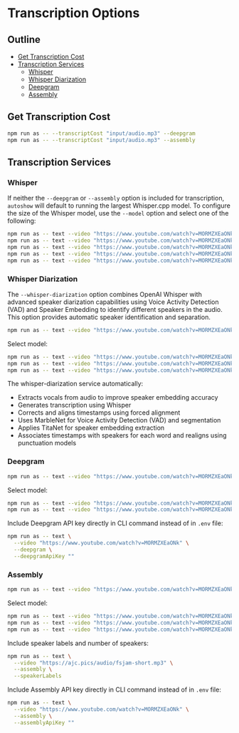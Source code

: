 # Transcription Options

## Outline

- [Get Transcription Cost](#get-transcription-cost)
- [Transcription Services](#transcription-services)
  - [Whisper](#whisper)
  - [Whisper Diarization](#whisper-diarization)
  - [Deepgram](#deepgram)
  - [Assembly](#assembly)

## Get Transcription Cost

```bash
npm run as -- --transcriptCost "input/audio.mp3" --deepgram
npm run as -- --transcriptCost "input/audio.mp3" --assembly
```

## Transcription Services

### Whisper

If neither the `--deepgram` or `--assembly` option is included for transcription, `autoshow` will default to running the largest Whisper.cpp model. To configure the size of the Whisper model, use the `--model` option and select one of the following:

```bash
npm run as -- text --video "https://www.youtube.com/watch?v=MORMZXEaONk" --whisper tiny
npm run as -- text --video "https://www.youtube.com/watch?v=MORMZXEaONk" --whisper base
npm run as -- text --video "https://www.youtube.com/watch?v=MORMZXEaONk" --whisper small
npm run as -- text --video "https://www.youtube.com/watch?v=MORMZXEaONk" --whisper medium
npm run as -- text --video "https://www.youtube.com/watch?v=MORMZXEaONk" --whisper large-v3-turbo
```

### Whisper Diarization

The `--whisper-diarization` option combines OpenAI Whisper with advanced speaker diarization capabilities using Voice Activity Detection (VAD) and Speaker Embedding to identify different speakers in the audio. This option provides automatic speaker identification and separation.

```bash
npm run as -- text --video "https://www.youtube.com/watch?v=MORMZXEaONk" --whisper-diarization
```

Select model:

```bash
npm run as -- text --video "https://www.youtube.com/watch?v=MORMZXEaONk" --whisper-diarization medium.en
npm run as -- text --video "https://www.youtube.com/watch?v=MORMZXEaONk" --whisper-diarization large-v3-turbo
npm run as -- text --video "https://www.youtube.com/watch?v=MORMZXEaONk" --whisper-diarization base.en
```

The whisper-diarization service automatically:
- Extracts vocals from audio to improve speaker embedding accuracy
- Generates transcription using Whisper
- Corrects and aligns timestamps using forced alignment
- Uses MarbleNet for Voice Activity Detection (VAD) and segmentation
- Applies TitaNet for speaker embedding extraction
- Associates timestamps with speakers for each word and realigns using punctuation models

### Deepgram

```bash
npm run as -- text --video "https://www.youtube.com/watch?v=MORMZXEaONk" --deepgram
```

Select model:

```bash
npm run as -- text --video "https://www.youtube.com/watch?v=MORMZXEaONk" --deepgram nova-3
npm run as -- text --video "https://www.youtube.com/watch?v=MORMZXEaONk" --deepgram nova-2
```

Include Deepgram API key directly in CLI command instead of in `.env` file:

```bash
npm run as -- text \
  --video "https://www.youtube.com/watch?v=MORMZXEaONk" \
  --deepgram \
  --deepgramApiKey ""
```

### Assembly

```bash
npm run as -- text --video "https://www.youtube.com/watch?v=MORMZXEaONk" --assembly
```

Select model:

```bash
npm run as -- text --video "https://www.youtube.com/watch?v=MORMZXEaONk" --assembly nano
npm run as -- text --video "https://www.youtube.com/watch?v=MORMZXEaONk" --assembly slam-1
npm run as -- text --video "https://www.youtube.com/watch?v=MORMZXEaONk" --assembly universal
```

Include speaker labels and number of speakers:

```bash
npm run as -- text \
  --video "https://ajc.pics/audio/fsjam-short.mp3" \
  --assembly \
  --speakerLabels
```

Include Assembly API key directly in CLI command instead of in `.env` file:

```bash
npm run as -- text \
  --video "https://www.youtube.com/watch?v=MORMZXEaONk" \
  --assembly \
  --assemblyApiKey ""
```
